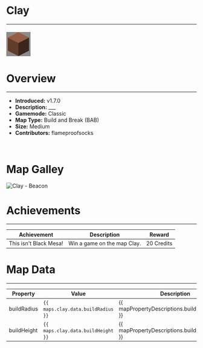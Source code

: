 <!-- replace _map_ with the actual map name -->
<!-- change gamemode type for the Map data description  -->
# Clay

***

#### ![clayicon](../assets/maps/clay/clay-icon.jpg)

# Overview
***
- **Introduced:** v1.7.0
- **Description:** ___
- **Gamemode:** Classic
- **Map Type:** Build and Break (BAB)
- **Size:** Medium
- **Contributors:** flameproofsocks

<br />  

# Map Galley
![Clay - Beacon](../assets/maps/clay/ '')

# Achievements
***

| Achievement | Description | Reward |
| ----- | ----- | ------ |
| This isn't Black Mesa! | Win a game on the map Clay. | 20 Credits |



# Map Data
***

| Property | Value | Description |
| ----------- | ----------- | ------ |
| buildRadius |`{{ maps.clay.data.buildRadius }}`| {{ mapPropertyDescriptions.buildRadius.classic }} |
| buildHeight |`{{ maps.clay.data.buildHeight }}`| {{ mapPropertyDescriptions.buildHeight.classic }} |